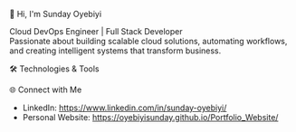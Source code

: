 👋 Hi, I'm Sunday Oyebiyi

Cloud DevOps Engineer | Full Stack Developer  
Passionate about building scalable cloud solutions, automating workflows, and creating intelligent systems that transform business.


🛠️ Technologies & Tools




🌐 Connect with Me

- LinkedIn: https://www.linkedin.com/in/sunday-oyebiyi/
- Personal Website: https://oyebiyisunday.github.io/Portfolio_Website/
